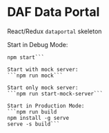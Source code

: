 # DAF Data Portal

React/Redux `dataportal` skeleton

Start in Debug Mode:
```npm install
npm start```

Start with mock server:
```npm run mock```

Start only mock server:
```npm run start-mock-server```

Start in Production Mode:
```npm run build  
npm install -g serve
serve -s build```
